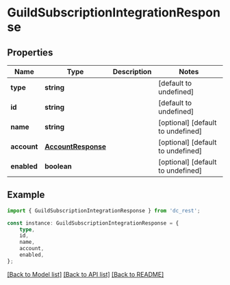# GuildSubscriptionIntegrationResponse


## Properties

Name | Type | Description | Notes
------------ | ------------- | ------------- | -------------
**type** | **string** |  | [default to undefined]
**id** | **string** |  | [default to undefined]
**name** | **string** |  | [optional] [default to undefined]
**account** | [**AccountResponse**](AccountResponse.md) |  | [optional] [default to undefined]
**enabled** | **boolean** |  | [optional] [default to undefined]

## Example

```typescript
import { GuildSubscriptionIntegrationResponse } from 'dc_rest';

const instance: GuildSubscriptionIntegrationResponse = {
    type,
    id,
    name,
    account,
    enabled,
};
```

[[Back to Model list]](../README.md#documentation-for-models) [[Back to API list]](../README.md#documentation-for-api-endpoints) [[Back to README]](../README.md)

